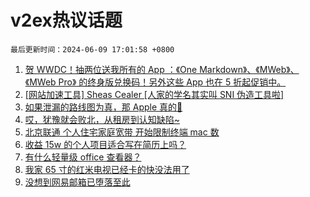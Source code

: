 # v2ex热议话题

`最后更新时间：2024-06-09 17:01:58 +0800`

1. [贺 WWDC！抽两位送我所有的 App ：《One Markdown》、《MWeb》、《MWeb Pro》 的终身版兑换码！另外这些 App 也在 5 折起促销中。](https://www.v2ex.com/t/1047951)
1. [[网站加速工具] Sheas Cealer [人家的学名其实叫 SNI 伪造工具啦]](https://www.v2ex.com/t/1047955)
1. [如果泄漏的路线图为真，那 Apple 真的💊](https://www.v2ex.com/t/1048018)
1. [哎，犹豫就会败北，从租房到认知缺陷~](https://www.v2ex.com/t/1048041)
1. [北京联通 个人住宅家庭宽带 开始限制终端 mac 数](https://www.v2ex.com/t/1048045)
1. [收益 15w 的个人项目适合写在简历上吗？](https://www.v2ex.com/t/1048048)
1. [有什么轻量级 office 查看器？](https://www.v2ex.com/t/1047999)
1. [我家 65 寸的红米电视已经卡的快没法用了](https://www.v2ex.com/t/1048008)
1. [没想到网易邮箱已堕落至此](https://www.v2ex.com/t/1048053)

